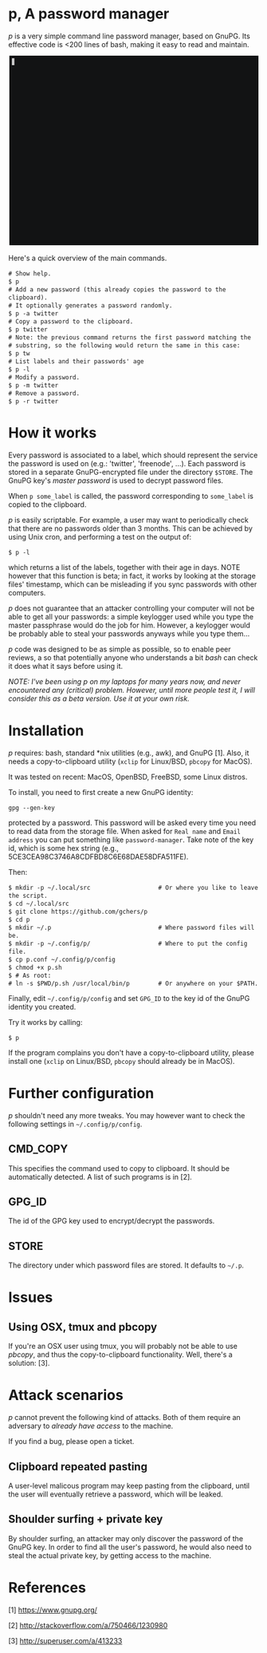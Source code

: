 # p, A password manager

*p* is a very simple command line password manager, based on GnuPG.
Its effective code is <200 lines of bash, making it easy to
read and maintain.

<p align="center">
<img src="https://github.com/gchers/p/blob/master/utils/demo.gif" width="500" height="380" />
</p>

Here's a quick overview of the main commands.
```
# Show help.
$ p
# Add a new password (this already copies the password to the clipboard).
# It optionally generates a password randomly.
$ p -a twitter
# Copy a password to the clipboard.
$ p twitter
# Note: the previous command returns the first password matching the
# substring, so the following would return the same in this case:
$ p tw
# List labels and their passwords' age
$ p -l
# Modify a password.
$ p -m twitter
# Remove a password.
$ p -r twitter
```

# How it works

Every password is associated to a label, which should represent the service
the password is used on (e.g.: 'twitter', 'freenode', ...).
Each password is stored in a separate GnuPG-encrypted file under the directory `$STORE`.
The GnuPG key's _master password_ is used to decrypt password files.

When `p some_label` is called, the password corresponding to `some_label`
is copied to the clipboard.

*p* is easily scriptable. For example, a user may want to periodically
check that there are no passwords older than 3 months. This can be achieved by
using Unix cron, and performing a test on the output of:
```
$ p -l
```
which returns a list of the labels, together with their age in days.
NOTE however that this function is beta; in fact, it works by looking at
the storage files' timestamp, which can be misleading if you sync passwords
with other computers.

*p* does not guarantee that an attacker controlling your computer will not be
able to get all your passwords: a simple keylogger used while you type the
master passphrase would do the job for him. However, a keylogger would be
probably able to steal your passwords anyways while you type
them...

*p* code was designed to be as simple as possible, so to enable peer reviews,
a so that potentially anyone who understands a bit *bash* can check it does
what it says before using it.

_NOTE: I've been using *p* on my laptops for many years now, and never
encountered any (critical) problem.
However, until more people test it, I will consider this as a beta version.
Use it at your own risk._

# Installation

*p* requires: bash, standard \*nix utilities (e.g., awk), and GnuPG [1].
Also, it needs a copy-to-clipboard utility (`xclip` for Linux/BSD,
`pbcopy` for MacOS).

It was tested on recent: MacOS, OpenBSD, FreeBSD, some Linux distros.

To install, you need to first create a new GnuPG identity:
```
gpg --gen-key
```
protected by a password. This password will be asked every time you need to
read data from the storage file.
When asked for `Real name` and `Email address` you can put something like
`password-manager`.
Take note of the key id, which is some hex string (e.g.,
5CE3CEA98C3746A8CDFBD8C6E68DAE58DFA511FE).

Then:
```
$ mkdir -p ~/.local/src                   # Or where you like to leave the script.
$ cd ~/.local/src
$ git clone https://github.com/gchers/p
$ cd p
$ mkdir ~/.p                              # Where password files will be.
$ mkdir -p ~/.config/p/                   # Where to put the config file.
$ cp p.conf ~/.config/p/config
$ chmod +x p.sh
$ # As root:
# ln -s $PWD/p.sh /usr/local/bin/p        # Or anywhere on your $PATH.
```

Finally, edit `~/.config/p/config` and set `GPG_ID` to the
key id of the GnuPG identity you created.

Try it works by calling:
```
$ p
```

If the program complains you don't have a copy-to-clipboard utility, please
install one (`xclip` on Linux/BSD, `pbcopy` should already be in MacOS).

# Further configuration

*p* shouldn't need any more tweaks. You may however want
to check the following settings in `~/.config/p/config`.

## CMD\_COPY

This specifies the command used to copy to clipboard.
It should be automatically detected.
A list of such programs is in [2].

## GPG\_ID

The id of the GPG key used to encrypt/decrypt the passwords.

## STORE

The directory under which password files are stored.
It defaults to `~/.p`.

# Issues

## Using OSX, tmux and pbcopy
If you're an OSX user using tmux, you will probably not be able to use *pbcopy*,
and thus the copy-to-clipboard functionality. Well, there's a solution: [3].

# Attack scenarios

*p* cannot prevent the following kind of attacks. Both of them require
an adversary to *already have access* to the machine.

If you find a bug, please open a ticket.

## Clipboard repeated pasting

A user-level malicous program may keep pasting from the clipboard, until the
user will eventually retrieve a password, which will be leaked.

## Shoulder surfing + private key

By shoulder surfing, an attacker may only discover the password of the
GnuPG key. In order to find all the user's password, he would also need
to steal the actual private key, by getting access to the machine.


# References

[1] <https://www.gnupg.org/>

[2] <http://stackoverflow.com/a/750466/1230980>

[3] <http://superuser.com/a/413233>
